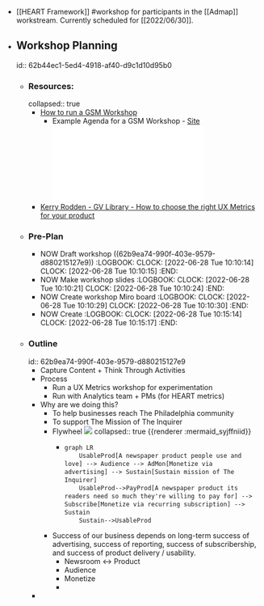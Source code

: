 - [[HEART Framework]] #workshop for participants in the [[Admap]] workstream. Currently scheduled for [[2022/06/30]].
- ## Workshop Planning
  id:: 62b44ec1-5ed4-4918-af40-d9c1d10d95b0
	- ### Resources:
	  collapsed:: true
		- [How to run a GSM Workshop](https://uxdesign.cc/how-to-inform-product-vision-with-a-heart-workshop-5fa72d778066)
			- Example Agenda for a GSM Workshop - [Site](https://www.slideshare.net/LizDonovan3/success-metrics-workshop-outline) ![pdf](../assets/success-metrics-workshop-outline_1655983973003_0.pdf)
		- [Kerry Rodden - GV Library - How to choose the right UX Metrics for your product](https://library.gv.com/how-to-choose-the-right-ux-metrics-for-your-product-5f46359ab5be#.7dxtcn4ow)
	- ### Pre-Plan
		- NOW Draft workshop ((62b9ea74-990f-403e-9579-d880215127e9))
		  :LOGBOOK:
		  CLOCK: [2022-06-28 Tue 10:10:14]
		  CLOCK: [2022-06-28 Tue 10:10:15]
		  :END:
		- NOW Make workshop slides
		  :LOGBOOK:
		  CLOCK: [2022-06-28 Tue 10:10:21]
		  CLOCK: [2022-06-28 Tue 10:10:24]
		  :END:
		- NOW Create workshop Miro board
		  :LOGBOOK:
		  CLOCK: [2022-06-28 Tue 10:10:29]
		  CLOCK: [2022-06-28 Tue 10:10:30]
		  :END:
		- NOW Create
		  :LOGBOOK:
		  CLOCK: [2022-06-28 Tue 10:15:14]
		  CLOCK: [2022-06-28 Tue 10:15:17]
		  :END:
	- ### Outline
	  id:: 62b9ea74-990f-403e-9579-d880215127e9
		- Capture Content + Think Through Activities
		- Process
			- Run a UX Metrics workshop for experimentation
			- Run with Analytics team + PMs (for HEART metrics)
		- Why are we doing this?
			- To help businesses reach The Philadelphia community
			- To support The Mission of The Inquirer
			- Flywheel <img src="https://mermaid.ink/img/ICBncmFwaCBMUgogICAgVXNhYmxlUHJvZFtBIG5ld3NwYXBlciBwcm9kdWN0IHBlb3BsZSB1c2UgYW5kIGxvdmVdIC0tPiBBdWRpZW5jZSAtLT4gQWRNb25bTW9uZXRpemUgdmlhIGFkdmVydGlzaW5nXSAtLT4gU3VzdGFpbltTdXN0YWluIG1pc3Npb24gb2YgVGhlIElucXVpcmVyXQogICAgVXNhYmxlUHJvZC0tPlBheVByb2RbQSBuZXdzcGFwZXIgcHJvZHVjdCBpdHMgcmVhZGVycyBuZWVkIHNvIG11Y2ggdGhleSdyZSB3aWxsaW5nIHRvIHBheSBmb3JdIC0tPiBTdWJzY3JpYmVbTW9uZXRpemUgdmlhIHJlY3VycmluZyBzdWJzY3JpcHRpb25dIC0tPiBTdXN0YWluCiAgICBTdXN0YWluLS0-VXNhYmxlUHJvZAoK" />
			  collapsed:: true
			  {{renderer :mermaid_syjffniid}}
				- ```mermaid 
				  graph LR
				      UsableProd[A newspaper product people use and love] --> Audience --> AdMon[Monetize via advertising] --> Sustain[Sustain mission of The Inquirer]
				      UsableProd-->PayProd[A newspaper product its readers need so much they're willing to pay for] --> Subscribe[Monetize via recurring subscription] --> Sustain
				      Sustain-->UsableProd
				  
				  ```
			- Success of our business depends on long-term success of advertising, success of reporting, success of subscribership, and success of product delivery / usability.
				- Newsroom <-> Product
				- Audience
				- Monetize
				-
		-